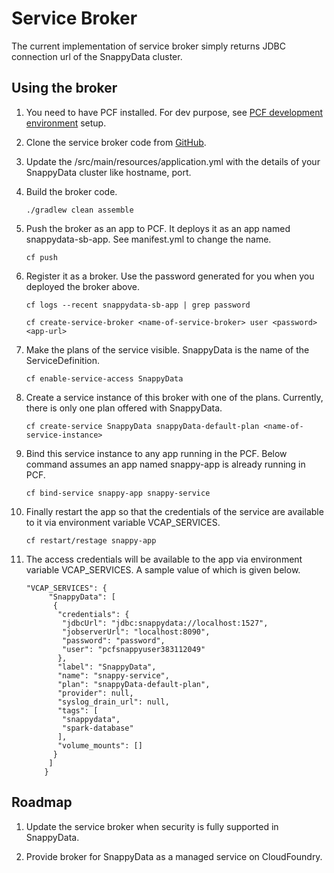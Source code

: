# Service Broker

The current implementation of service broker simply returns JDBC connection url of the SnappyData cluster.

## Using the broker

1. You need to have PCF installed. For dev purpose, see [PCF development environment](http://docs.pivotal.io/tiledev/environments.html#pcfdev) setup.

2. Clone the service broker code from [GitHub](https://github.com/SnappyDataInc/snappy-cloudfoundry-service).

3. Update the <checkout-dir>/src/main/resources/application.yml with the details of your SnappyData cluster like hostname, port.

4. Build the broker code.

    ```./gradlew clean assemble```

5. Push the broker as an app to PCF. It deploys it as an app named snappydata-sb-app. See manifest.yml to change the name.

    ```cf push```

6. Register it as a broker. Use the password generated for you when you deployed the broker above.

    ```cf logs --recent snappydata-sb-app | grep password```

    ```cf create-service-broker <name-of-service-broker> user <password> <app-url>```

7. Make the plans of the service visible. SnappyData is the name of the ServiceDefinition.

    ```cf enable-service-access SnappyData```

8. Create a service instance of this broker with one of the plans. Currently, there is only one plan offered with SnappyData.

    ```cf create-service SnappyData snappyData-default-plan <name-of-service-instance>```

9. Bind this service instance to any app running in the PCF. Below command assumes an app named snappy-app is already running in PCF.

    ```cf bind-service snappy-app snappy-service```

10. Finally restart the app so that the credentials of the service are available to it via environment variable VCAP_SERVICES.

    ```cf restart/restage snappy-app```

11. The access credentials will be available to the app via environment variable VCAP_SERVICES. A sample value of which is given below.

    ```
    "VCAP_SERVICES": {
         "SnappyData": [
          {
           "credentials": {
            "jdbcUrl": "jdbc:snappydata://localhost:1527",
            "jobserverUrl": "localhost:8090",
            "password": "password",
            "user": "pcfsnappyuser383112049"
           },
           "label": "SnappyData",
           "name": "snappy-service",
           "plan": "snappyData-default-plan",
           "provider": null,
           "syslog_drain_url": null,
           "tags": [
            "snappydata",
            "spark-database"
           ],
           "volume_mounts": []
          }
         ]
        }
    ```

## Roadmap

1. Update the service broker when security is fully supported in SnappyData.

2. Provide broker for SnappyData as a managed service on CloudFoundry.
